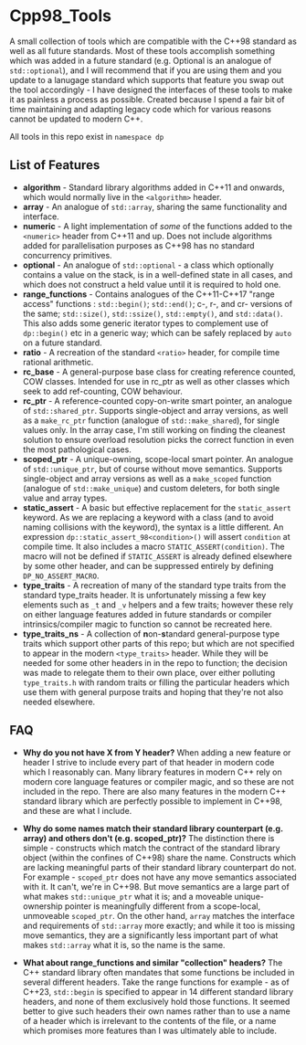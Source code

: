 # Cpp98_Tools
A small collection of tools which are compatible with the C++98 standard as well as all future standards. Most of these tools accomplish something which was added in a future standard (e.g. Optional is an analogue of `std::optional`), and I will recommend that if you are using them and you update to a lanugage standard which supports that feature you swap out the tool accordingly - I have designed the interfaces of these tools to make it as painless a process as possible.
Created because I spend a fair bit of time maintaining and adapting legacy code which for various reasons cannot be updated to modern C++.

All tools in this repo exist in `namespace dp`

## List of Features
* **algorithm** - Standard library algorithms added in C++11 and onwards, which would normally live in the `<algorithm>` header.
* **array** - An analogue of `std::array`, sharing the same functionality and interface. 
* **numeric** - A light implementation of *some* of the functions added to the `<numeric>` header from C++11 and up. Does not include algorithms added for parallelisation purposes as C++98 has no standard concurrency primitives.
* **optional** - An analogue of `std::optional` - a class which optionally contains a value on the stack, is in a well-defined state in all cases, and which does not construct a held value until it is required to hold one.
* **range_functions** - Contains analogues of the C++11-C++17 "range access" functions : `std::begin()`; `std::end()`; c-, r-, and cr- versions of the same; `std::size()`, `std::ssize()`, `std::empty()`, and `std::data()`. This also adds some generic iterator types to complement use of `dp::begin()` etc in a generic way; which can be safely replaced by `auto` on a future standard.
* **ratio** - A recreation of the standard `<ratio>` header, for compile time rational arithmetic.
* **rc_base** - A general-purpose base class for creating reference counted, COW classes. Intended for use in rc_ptr as well as other classes which seek to add ref-counting, COW behaviour.
* **rc_ptr** - A reference-counted copy-on-write smart pointer, an analogue of `std::shared_ptr`. Supports single-object and array versions, as well as a `make_rc_ptr` function (analogue of `std::make_shared`), for single values only. In the array case, I'm still working on finding the cleanest solution to ensure overload resolution picks the correct function in even the most pathological cases.
* **scoped_ptr** - A unique-owning, scope-local smart pointer. An analogue of `std::unique_ptr`, but of course without move semantics. Supports single-object and array versions as well as a `make_scoped` function (analogue of `std::make_unique`) and custom deleters, for both single value and array types.
* **static_assert** - A basic but effective replacement for the `static_assert` keyword. As we are replacing a keyword with a class (and to avoid naming collisions with the keyword), the syntax is a little different. An expression `dp::static_assert_98<condition>()` will assert `condition` at compile time. It also includes a macro `STATIC_ASSERT(condition)`. The macro will not be defined if `STATIC_ASSERT` is already defined elsewhere by some other header, and can be suppressed entirely by defining `DP_NO_ASSERT_MACRO`.
* **type_traits** - A recreation of many of the standard type traits from the standard type_traits header. It is unfortunately missing a few key elements such as `_t` and `_v` helpers and a few traits; however these rely on either language features added in future standards or compiler intrinsics/compiler magic to function so cannot be recreated here.
* **type_traits_ns** - A collection of **n**on-**s**tandard general-purpose type traits which support other parts of this repo; but which are not specified to appear in the modern `<type_traits>` header. While they will be needed for some other headers in in the repo to function; the decision was made to relegate them to their own place, over either polluting `type_traits.h` with random traits or filling the particular headers which use them with general purpose traits and hoping that they're not also needed elsewhere.

## FAQ
* **Why do you not have X from Y header?** 
When adding a new feature or header I strive to include every part of that header in modern code which I reasonably can. Many library features in modern C++ rely on modern core language features or compiler magic, and so these are not included in the repo. There are also many features in the modern C++ standard library which are perfectly possible to implement in C++98, and these are what I include.

* **Why do some names match their standard library counterpart (e.g. array) and others don't (e.g. scoped_ptr)?**
  The distinction there is simple - constructs which match the contract of the standard library object (within the confines of C++98) share the name. Constructs which are lacking meaningful parts of their standard library counterpart do not. For example - `scoped_ptr` does not have any move semantics associated with it. It can't, we're in C++98. But move semantics are a large part of what makes `std::unique_ptr` what it is; and a moveable unique-ownership pointer is meaningfully different from a scope-local, unmoveable `scoped_ptr`. On the other hand, `array` matches the interface and requirements of `std::array` more exactly; and while it too is missing move semantics, they are a significantly less important part of what makes `std::array` what it is, so the name is the same.

* **What about range_functions and similar "collection" headers?**
The C++ standard library often mandates that some functions be included in several different headers. Take the range functions for example - as of C++23, `std::begin` is specified to appear in 14 different standard library headers, and none of them exclusively hold those functions. It seemed better to give such headers their own names rather than to use a name of a header which is irrelevant to the contents of the file, or a name which promises more features than I was ultimately able to include.
